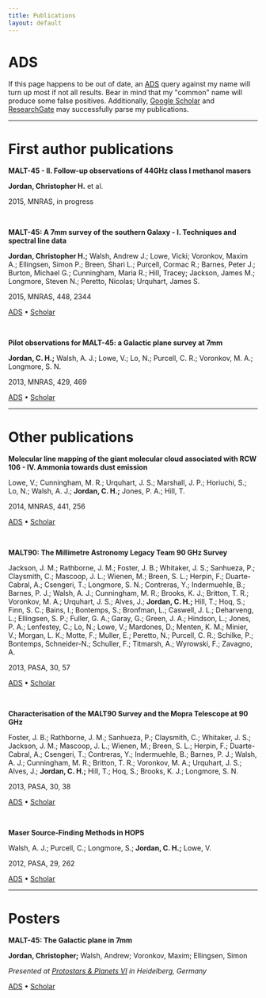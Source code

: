 ```yaml
---
title: Publications
layout: default
---
```


# ADS
If this page happens to be out of date, an [ADS](http://adsabs.harvard.edu) query against my name will turn up most if not all results. Bear in mind that my "common" name will produce some false positives. Additionally, [Google Scholar](http://scholar.google.com.au/citations?user=bdf2dS8AAAAJ&hl=en) and [ResearchGate](https://www.researchgate.net/profile/Christopher_Jordan4/) may successfully parse my publications.

* * *

# First author publications

**MALT-45 - II. Follow-up observations of 44GHz class I methanol masers**

**Jordan, Christopher H.** et al.

2015, MNRAS, in progress

<br />


**MALT-45: A 7mm survey of the southern Galaxy - I. Techniques and spectral line data**

**Jordan, Christopher H.;** Walsh, Andrew J.; Lowe, Vicki; Voronkov, Maxim A.; Ellingsen, Simon P.; Breen, Shari L.; Purcell, Cormac R.; Barnes, Peter J.; Burton, Michael G.; Cunningham, Maria R.; Hill, Tracey; Jackson, James M.; Longmore, Steven N.; Peretto, Nicolas; Urquhart, James S.

2015, MNRAS, 448, 2344

[ADS](http://adsabs.harvard.edu/abs/2015arXiv150106650J) &bull; [Scholar](https://scholar.google.com.au/citations?view_op=view_citation&hl=en&citation_for_view=bdf2dS8AAAAJ:Y0pCki6q_DkC)

<br />


**Pilot observations for MALT-45: a Galactic plane survey at 7mm**

**Jordan, C. H.;** Walsh, A. J.; Lowe, V.; Lo, N.; Purcell, C. R.; Voronkov, M. A.; Longmore, S. N.

2013, MNRAS, 429, 469

[ADS](http://adsabs.harvard.edu/abs/2013MNRAS.429..469J) &bull; [Scholar](http://scholar.google.com.au/citations?view_op=view_citation&hl=en&citation_for_view=bdf2dS8AAAAJ:u-x6o8ySG0sC)


* * *


# Other publications

**Molecular line mapping of the giant molecular cloud associated with RCW 106 - IV. Ammonia towards dust emission**

Lowe, V.; Cunningham, M. R.; Urquhart, J. S.; Marshall, J. P.; Horiuchi, S.; Lo, N.; Walsh, A. J.; **Jordan, C. H.;** Jones, P. A.; Hill, T.

2014, MNRAS, 441, 256

[ADS](http://adsabs.harvard.edu/abs/2014MNRAS.441..256L) &bull; [Scholar](https://scholar.google.com.au/citations?view_op=view_citation&hl=en&citation_for_view=bdf2dS8AAAAJ:UeHWp8X0CEIC)

<br />


**MALT90: The Millimetre Astronomy Legacy Team 90 GHz Survey**

Jackson, J. M.; Rathborne, J. M.; Foster, J. B.; Whitaker, J. S.; Sanhueza, P.; Claysmith, C.; Mascoop, J. L.; Wienen, M.; Breen, S. L.; Herpin, F.; Duarte-Cabral, A.; Csengeri, T.; Longmore, S. N.; Contreras, Y.; Indermuehle, B.; Barnes, P. J.; Walsh, A. J.; Cunningham, M. R.; Brooks, K. J.; Britton, T. R.; Voronkov, M. A.; Urquhart, J. S.; Alves, J.; **Jordan, C. H.;** Hill, T.; Hoq, S.; Finn, S. C.; Bains, I.; Bontemps, S.; Bronfman, L.; Caswell, J. L.; Deharveng, L.; Ellingsen, S. P.; Fuller, G. A.; Garay, G.; Green, J. A.; Hindson, L.; Jones, P. A.; Lenfestey, C.; Lo, N.; Lowe, V.; Mardones, D.; Menten, K. M.; Minier, V.; Morgan, L. K.; Motte, F.; Muller, E.; Peretto, N.; Purcell, C. R.; Schilke, P.; Bontemps, Schneider-N.; Schuller, F.; Titmarsh, A.; Wyrowski, F.; Zavagno, A.

2013, PASA, 30, 57

[ADS](http://adsabs.harvard.edu/abs/2013PASA...30...57J) &bull; [Scholar](http://scholar.google.com.au/citations?view_op=view_citation&hl=en&citation_for_view=bdf2dS8AAAAJ:2osOgNQ5qMEC)

<br />


**Characterisation of the MALT90 Survey and the Mopra Telescope at 90 GHz**

Foster, J. B.; Rathborne, J. M.; Sanhueza, P.; Claysmith, C.; Whitaker, J. S.; Jackson, J. M.; Mascoop, J. L.; Wienen, M.; Breen, S. L.; Herpin, F.; Duarte-Cabral, A.; Csengeri, T.; Contreras, Y.; Indermuehle, B.; Barnes, P. J.; Walsh, A. J.; Cunningham, M. R.; Britton, T. R.; Voronkov, M. A.; Urquhart, J. S.; Alves, J.; **Jordan, C. H.;** Hill, T.; Hoq, S.; Brooks, K. J.; Longmore, S. N.

2013, PASA, 30, 38

[ADS](http://adsabs.harvard.edu/abs/2013PASA...30...38F) &bull; [Scholar](http://scholar.google.com.au/citations?view_op=view_citation&hl=en&citation_for_view=bdf2dS8AAAAJ:d1gkVwhDpl0C)

<br />


**Maser Source-Finding Methods in HOPS**

Walsh, A. J.; Purcell, C.; Longmore, S.; **Jordan, C. H.;** Lowe, V.

2012, PASA, 29, 262

[ADS](http://adsabs.harvard.edu/abs/2012PASA...29..262W) &bull; [Scholar](http://scholar.google.com.au/citations?view_op=view_citation&hl=en&citation_for_view=bdf2dS8AAAAJ:u5HHmVD_uO8C)

* * *

# Posters

**MALT-45: The Galactic plane in 7mm**

**Jordan, Christopher;** Walsh, Andrew; Voronkov, Maxim; Ellingsen, Simon

*Presented at [Protostars & Planets VI](http://www.mpia-hd.mpg.de/homes/ppvi/) in Heidelberg, Germany*

[ADS](http://adsabs.harvard.edu/abs/2013prpl.conf1B059J) &bull; [Scholar](http://scholar.google.com.au/citations?view_op=view_citation&hl=en&citation_for_view=bdf2dS8AAAAJ:9yKSN-GCB0IC)

<br />
